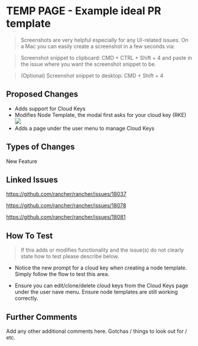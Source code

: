 # TEMP PAGE - Example ideal PR template

> Screenshots are very helpful especially for any UI-related issues. On a Mac you can easily create a screenshot in a few seconds via:

> Screenshot snippet to clipboard: CMD + CTRL + Shift + 4 and paste in the issue where you want the screenshot snippet to be.

> (Optional) Screenshot snippet to desktop: CMD + Shift + 4


## Proposed Changes
- Adds support for Cloud Keys
- Modifies Node Template, the modal first asks for your cloud key (RKE)
![](https://i.ibb.co/2ZzL6C0/Screen-Shot-2019-02-20-at-10-18-29-AM.png)
- Adds a page under the user menu to manage Cloud Keys

## Types of Changes
New Feature

## Linked Issues
https://github.com/rancher/rancher/issues/18037

https://github.com/rancher/rancher/issues/18078

https://github.com/rancher/rancher/issues/18081

## How To Test
> If this adds or modifies functionality and the issue(s) do not clearly state how to test please describe below.
- Notice the new prompt for a cloud key when creating a node template. Simply follow the flow to test this area. 

- Ensure you can edit/clone/delete cloud keys from the Cloud Keys page under the user nave menu. Ensure node templates are still working correctly.

## Further Comments
Add any other additional comments here. Gotchas / things to look out for / etc.